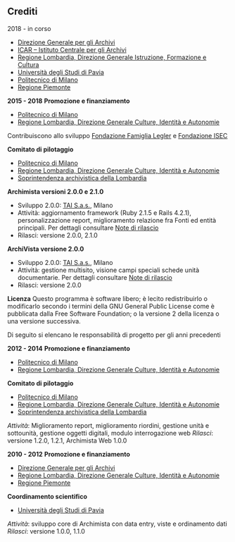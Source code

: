 ## Crediti
2018 - in corso
* [Direzione Generale per gli Archivi](http://www.regione.lombardia.it)
* [ICAR – Istituto Centrale per gli Archivi](http://www.icar.beniculturali.it/)
* [Regione Lombardia, Direzione Generale Istruzione, Formazione e Cultura](http://www.regione.lombardia.it/wps/portal/istituzionale/HP/istituzione/direzioni-generali/direzione-generale-autonomia-e-cultura)
* [Università degli Studi di Pavia](http://www.unipv.eu/site/home.html)
* [Politecnico di Milano](https://www.polimi.it/)
* [Regione Piemonte](https://www.regione.piemonte.it/)


**2015 - 2018**
**Promozione e finanziamento**
* [Politecnico di Milano](http://www.polimi.it/)
* [Regione Lombardia, Direzione Generale Culture, Identità e Autonomie](http://www.cultura.regione.lombardia.it/)

Contribuiscono allo sviluppo [Fondazione Famiglia Legler](http://www.ffl.it/) e [Fondazione ISEC](http://www.fondazioneisec.it/)

**Comitato di pilotaggio**
* [Politecnico di Milano](http://www.polimi.it/)
* [Regione Lombardia, Direzione Generale Culture, Identità e Autonomie](http://www.cultura.regione.lombardia.it/)
* [Soprintendenza archivistica della Lombardia](http://www.sa-lom.archivi.beniculturali.it/)

**Archimista versioni 2.0.0 e 2.1.0**
* Sviluppo 2.0.0: [TAI S.a.s.](http://www.taisas.com/), Milano
* Attività: aggiornamento framework (Ruby 2.1.5 e Rails 4.2.1), personalizzazione report, miglioramento relazione fra Fonti ed entità principali. Per dettagli consultare [Note di rilascio](http://www.archimista.it/?page_id=30)
* Rilasci: versione 2.0.0, 2.1.0

**ArchiVista versione 2.0.0**
* Sviluppo 2.0.0: [TAI S.a.s.](http://www.taisas.com/), Milano
* Attività: gestione multisito, visione campi speciali schede unità documentarie. Per dettagli consultare [Note di rilascio](http://www.archimista.it/?page_id=30)
* Rilasci: versione 2.0.0

**Licenza**
Questo programma è software libero; è lecito redistribuirlo o modificarlo secondo i termini della GNU General Public License come è pubblicata dalla Free Software Foundation; o la versione 2 della licenza o una versione successiva.

Di seguito si elencano le responsabilità di progetto per gli anni precedenti

**2012 - 2014**
**Promozione e finanziamento**
* [Politecnico di Milano](http://www.polimi.it/)
* [Regione Lombardia, Direzione Generale Culture, Identità e Autonomie](http://www.cultura.regione.lombardia.it/)

**Comitato di pilotaggio**
* [Politecnico di Milano](http://www.polimi.it/)
* [Regione Lombardia, Direzione Generale Culture, Identità e Autonomie](http://www.cultura.regione.lombardia.it/)
* [Soprintendenza archivistica della Lombardia](http://www.sa-lom.archivi.beniculturali.it/)

*Attività*: Miglioramento report, miglioramento riordini, gestione unità e sottounità, gestione oggetti digitali, modulo interrogazione web
*Rilasci*: versione 1.2.0, 1.2.1, Archimista Web 1.0.0

**2010 - 2012**
**Promozione e finanziamento**
* [Direzione Generale per gli Archivi](http://www.archivi.beniculturali.it/)
* [Regione Lombardia, Direzione Generale Culture, Identità e Autonomie](http://www.cultura.regione.lombardia.it/)
* [Regione Piemonte](http://www.regione.piemonte.it/)

**Coordinamento scientifico**
* [Università degli Studi di Pavia](http://www.unipv.eu/site/home.html)

*Attività*: sviluppo core di Archimista con data entry, viste e ordinamento dati
*Rilasci*: versione 1.0.0, 1.1.0
